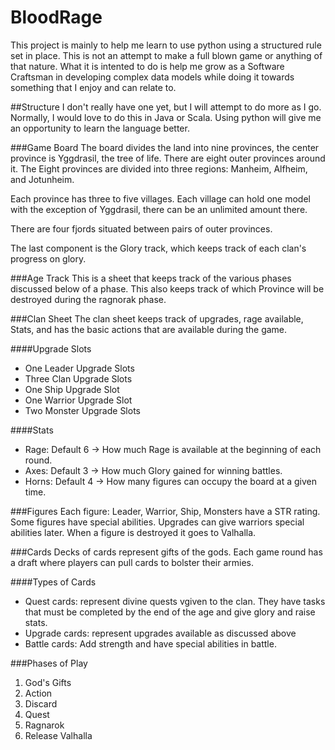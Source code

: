 # BloodRage
This project is mainly to help me learn to use python using a structured rule set in place. This is not an attempt to make a full blown game or anything of that nature. What it is intented to do is help me grow as a Software Craftsman in developing complex data models while doing it towards something that I enjoy and can relate to.

##Structure
I don't really have one yet, but I will attempt to do more as I go. Normally, I would love to do this in Java or Scala. Using python will give me an opportunity to learn the language better.

###Game Board
The board divides the land into nine provinces, the center province is Yggdrasil, the tree of life. There are eight outer provinces around it. The Eight provinces are divided into three regions: Manheim, Alfheim, and Jotunheim. 

Each province has three to five villages. Each village can hold one model with the exception of Yggdrasil, there can be an unlimited amount there. 

There are four fjords situated between pairs of outer provinces. 

The last component is the Glory track, which keeps track of each clan's progress on glory.

###Age Track
This is a sheet that keeps track of the various phases discussed below of a phase. This also keeps track of which  Province will be destroyed during the ragnorak phase.

###Clan Sheet
The clan sheet keeps track of upgrades, rage available, Stats, and has the basic actions that are available during the game. 

####Upgrade Slots 
* One Leader Upgrade Slots
* Three Clan Upgrade Slots
* One Ship Upgrade Slot
* One Warrior Upgrade Slot
* Two Monster Upgrade Slots

####Stats
* Rage: Default 6 -> How much Rage is available at the beginning of each round.
* Axes: Default 3 -> How much Glory gained for winning battles.
* Horns: Default 4 -> How many figures can occupy the board at a given time. 

###Figures
Each figure: Leader, Warrior, Ship, Monsters have a STR rating. Some figures have special abilities. Upgrades can give warriors special abilities later. When a figure is destroyed it goes to Valhalla.

###Cards
Decks of cards represent gifts of the gods. Each game round has a draft where players can pull cards to bolster their armies. 

####Types of Cards
* Quest cards: represent divine quests vgiven to the clan. They have tasks that must be completed by the end of the age and give glory and raise stats.
* Upgrade cards: represent upgrades available as discussed above
* Battle cards: Add strength and have special abilities in battle.

###Phases of Play
1. God's Gifts
2. Action
3. Discard
4. Quest
5. Ragnarok
6. Release Valhalla
